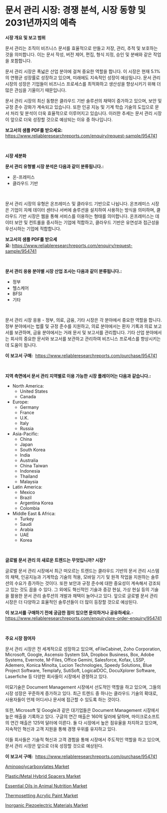 <p><h1>문서 관리 시장: 경쟁 분석, 시장 동향 및 2031년까지의 예측</h1></p><p><strong>시장 개요 및 보고 범위</strong></p>
<p><p>문서 관리는 조직이 비즈니스 문서를 효율적으로 만들고 저장, 관리, 추적 및 보호하는 것을 의미합니다. 이는 문서 작성, 버전 제어, 편집, 형식 지정, 승인 및 분배와 같은 작업을 포함합니다.</p><p>문서 관리 시장은 폭넓은 산업 분야에 걸쳐 중요한 역할을 합니다. 이 시장은 현재 5.1%의 연평균 성장률로 성장하고 있으며, 미래에도 지속적인 성장이 예상됩니다. 문서 관리 시장의 성장은 기업들이 비즈니스 프로세스를 최적화하고 생산성을 향상시키기 위해 더 많은 관심을 기울이기 때문입니다.</p><p>문서 관리 시장의 최신 동향은 클라우드 기반 솔루션의 채택이 증가하고 있으며, 보안 및 규정 준수 강화가 계속되고 있습니다. 또한 인공 지능 및 기계 학습 기술의 도입으로 문서 처리 및 분석이 더욱 효율적으로 이루어지고 있습니다. 이러한 추세는 문서 관리 시장이 앞으로 더욱 성장할 것으로 예상되는 이유 중 하나입니다.</p></p>
<p><strong>보고서의 샘플 PDF를 받으세요:</strong> <a href="https://www.reliableresearchreports.com/enquiry/request-sample/954741">https://www.reliableresearchreports.com/enquiry/request-sample/954741</a></p>
<p>&nbsp;</p>
<p><strong>시장 세분화</strong></p>
<p><strong>문서 관리 유형별 시장 분석은 다음과 같이 분류됩니다.:</strong></p>
<p><ul><li>온-프레미스</li><li>클라우드 기반</li></ul></p>
<p>&nbsp;</p>
<p><p>문서 관리 시장의 유형은 온프레미스 및 클라우드 기반으로 나뉩니다. 온프레미스 시장은 기업이 자체 데이터 센터나 서버에 솔루션을 설치하여 사용하는 방식을 의미하며, 클라우드 기반 시장은 웹을 통해 서비스를 이용하는 형태를 의미합니다. 온프레미스는 데이터 보안 및 컨트롤을 중시하는 기업에 적합하고, 클라우드 기반은 유연성과 접근성을 우선시하는 기업에 적합합니다.</p></p>
<p><strong>보고서의 샘플 PDF를 받으세요:</strong>&nbsp;<a href="https://www.reliableresearchreports.com/enquiry/request-sample/954741">https://www.reliableresearchreports.com/enquiry/request-sample/954741</a></p>
<p>&nbsp;</p>
<p><strong> 문서 관리 응용 분야별 시장 산업 조사는 다음과 같이 분류됩니다.:</strong></p>
<p><ul><li>정부</li><li>헬스케어</li><li>BFSI</li><li>기타</li></ul></p>
<p>&nbsp;</p>
<p><p>문서 관리 시장 응용 - 정부, 의료, 금융, 기타 시장은 각 분야에서 중요한 역할을 합니다. 정부 분야에서는 법률 및 규정 준수를 지원하고, 의료 분야에서는 환자 기록과 의료 보고서를 보관하며, 금융 분야에서는 거래 문서 및 보고서를 관리합니다. 기타 산업 분야에서는 회사의 중요한 문서와 보고서를 보관하고 관리하여 비즈니스 프로세스를 향상시키는 데 도움이 됩니다.</p></p>
<p><strong>이 보고서 구매:</strong>&nbsp; <a href="https://www.reliableresearchreports.com/purchase/954741">https://www.reliableresearchreports.com/purchase/954741</a></p>
<p>&nbsp;</p>
<p><strong>지역 측면에서 문서 관리 지역별로 이용 가능한 시장 플레이어는 다음과 같습니다.:</strong></p>
<p><ul>
    <li>
        North America:
        <ul>
            <li>United States</li>
            <li>Canada</li>
        </ul>
    </li>
    <li>
        Europe:
        <ul>
            <li>Germany</li>
            <li>France</li>
            <li>U.K.</li>
            <li>Italy</li>
            <li>Russia</li>
        </ul>
    </li>
    <li>
        Asia-Pacific:
        <ul>
            <li>China</li>
            <li>Japan</li>
            <li>South Korea</li>
            <li>India</li>
            <li>Australia</li>
            <li>China Taiwan</li>
            <li>Indonesia</li>
            <li>Thailand</li>
            <li>Malaysia</li>
        </ul>
    </li>
    <li>
        Latin America:
        <ul>
            <li>Mexico</li>
            <li>Brazil</li>
            <li>Argentina Korea</li>
            <li>Colombia</li>
        </ul>
    </li>
    <li>
        Middle East & Africa:
        <ul>
            <li>Turkey</li>
            <li>Saudi</li>
            <li>Arabia</li>
            <li>UAE</li>
            <li>Korea</li>
        </ul>
    </li>
    </ul></p>
<p>&nbsp;</p>
<p><strong>글로벌 문서 관리 의 새로운 트렌드는 무엇입니까? 시장?</strong></p>
<p><p>글로벌 문서 관리 시장에서 최근 떠오르는 트렌드는 클라우드 기반의 문서 관리 시스템의 채택, 인공지능과 기계학습 기술의 적용, 모바일 기기 및 원격 작업을 지원하는 솔루션의 수요가 증가하는 것이다. 또한 보안과 규정 준수에 대한 중요성이 계속해서 강조되고 있는 것도 꼽을 수 있다. 그 외에도 혁신적인 기술과 증강 현실, 가상 현실 등의 기술을 활용한 문서 관리 솔루션의 개발과 채택이 늘어나고 있다. 앞으로 글로벌 문서 관리 시장은 더 다양하고 효율적인 솔루션들이 더 많이 등장할 것으로 예상된다.</p></p>
<p><strong>이 보고서를 구매하기 전에 궁금한 점이 있으면 문의하거나 공유하세요.</strong>- <a href="https://www.reliableresearchreports.com/enquiry/pre-order-enquiry/954741">https://www.reliableresearchreports.com/enquiry/pre-order-enquiry/954741</a></p>
<p>&nbsp;</p>
<p><strong>주요 시장 참여자</strong></p>
<p><p>문서 관리 시장은 전 세계적으로 성장하고 있으며, eFileCabinet, Zoho Corporation, Microsoft, Google, Ascensio System SIA, Dropbox Business, Box, Adobe Systems, Evernote, M-Files, Office Gemini, Salesforce, Kofax, LSSP, Ademero, Konica Minolta, Lucion Technologies, Speedy Solutions, Blue Project Software, Templafy, SutiSoft, LogicalDOC, DocuXplorer Software, Laserfiche 등 다양한 회사들이 시장에서 경쟁하고 있다.</p><p>미묘기술은 Document Management 시장에서 선도적인 역할을 하고 있으며, 그들의 시장 성장은 꾸준하게 증가하고 있다. 최근 트렌드 중 하나는 클라우드 기술의 확대로, 사용자들이 언제 어디서나 문서에 접근할 수 있도록 하는 것이다.</p><p>또한, Microsoft 및 Google과 같은 대기업들은 Document Management 시장에서 높은 매출을 기록하고 있다. 구글의 연간 매출은 160억 달러에 달하며, 마이크로소프트의 연간 매출은 125억 달러에 이른다. 둘 다 시장에서 높은 점유율을 차지하고 있으며, 지속적인 혁신과 고객 지원을 통해 경쟁 우위를 유지하고 있다.</p><p>이들 회사들은 기술적 혁신과 고객 경험을 통해 시장에서 주도적인 역할을 하고 있으며, 문서 관리 시장은 앞으로 더욱 성장할 것으로 예상된다.</p></p>
<p><strong>이 보고서 구매:</strong>&nbsp;&nbsp;<a href="https://www.reliableresearchreports.com/purchase/954741">https://www.reliableresearchreports.com/purchase/954741</a></p>
<p><p><a href="https://sulfuric-clavicle-d39.notion.site/Aminopolycarboxylates-Market-Research-Report-Provides-Critical-Insights-that-can-help-Shape-Business-1f3c38664e12457296081f384913591c">Aminopolycarboxylates Market</a></p><p><a href="https://automatic-knee-4c7.notion.site/Plastic-Metal-Hybrid-Spacers-Market-with-the-goal-of-estimating-the-market-size-and-future-growth-po-c4085d331435464e98b27d9109986360">Plastic/Metal Hybrid Spacers Market</a></p><p><a href="https://view.publitas.com/reportprime-1/essential-oils-in-animal-nutrition-market-size-evaluating-its-market-trends-growth-and-projections-2024-2031/">Essential Oils in Animal Nutrition Market</a></p><p><a href="https://github.com/nicoletavirag/Market-Research-Report-List-2/blob/main/thermosetting-acrylic-paint-market.md">Thermosetting Acrylic Paint Market</a></p><p><a href="https://github.com/mauripalmi/Market-Research-Report-List-2/blob/main/inorganic-piezoelectric-materials-market.md">Inorganic Piezoelectric Materials Market</a></p></p>
